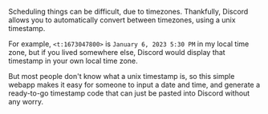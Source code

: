 Scheduling things can be difficult, due to timezones. Thankfully, Discord allows you to automatically convert between timezones, using a unix timestamp.

For example, `<t:1673047800>` is `January 6, 2023 5:30 PM` in my local time zone, but if you lived somewhere else, Discord would display that timestamp in your own local time zone.

But most people don't know what a unix timestamp is, so this simple webapp makes it easy for someone to input a date and time, and generate a ready-to-go timestamp code that can just be pasted into Discord without any worry.
